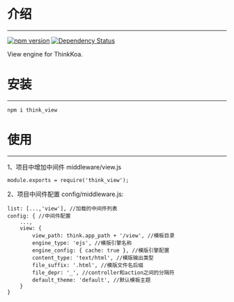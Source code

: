 # 介绍
-----

[![npm version](https://badge.fury.io/js/think_view.svg)](https://badge.fury.io/js/think_view)
[![Dependency Status](https://david-dm.org/thinkkoa/think_view.svg)](https://david-dm.org/thinkkoa/think_view)

View engine for ThinkKoa.

# 安装
-----

```
npm i think_view
```

# 使用
-----

1、项目中增加中间件 middleware/view.js
```
module.exports = require('think_view');
```

2、项目中间件配置 config/middleware.js:
```
list: [...,'view'], //加载的中间件列表
config: { //中间件配置
    ...,
    view: {
        view_path: think.app_path + '/view', //模板目录
        engine_type: 'ejs', //模版引擎名称
        engine_config: { cache: true }, //模版引擎配置
        content_type: 'text/html', //模版输出类型
        file_suffix: '.html', //模版文件名后缀
        file_depr: '_', //controller和action之间的分隔符
        default_theme: 'default', //默认模板主题
    }
}
```